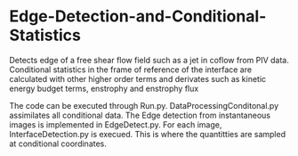 # Edge-Detection-and-Conditional-Statistics
Detects edge of a free shear flow field such as a jet in coflow from PIV data. Conditional statistics in the frame of reference of the interface are calculated with other higher order terms and derivates such as kinetic energy budget terms, enstrophy and enstrophy flux

The code can be executed through Run.py. DataProcessingConditonal.py assimilates all conditional data. The Edge detection from instantaneous images is implemented in EdgeDetect.py. For each image, InterfaceDetection.py is execued. This is where the quantitties are sampled at conditional coordinates.

